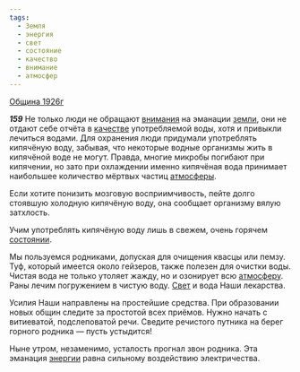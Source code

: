 ```yaml
---
tags:
  - Земля
  - энергия
  - свет
  - состояние
  - качество
  - внимание
  - атмосфер
---
```


[Община 1926г](/agni/1926)

___159___
Не только люди не обращают [внимания](/tag/#внимание) на эманации [земли](/tag/#Земля), они не отдают себе отчёта в [качестве](/tag/#качество) употребляемой воды, хотя и привыкли лечиться водами. Для охранения люди придумали употреблять кипячёную воду, забывая, что некоторые водные организмы жить в кипячёной воде не могут. Правда, многие микробы погибают при кипячении, но зато при охлаждении именно кипячёная вода принимает наибольшее количество мёртвых частиц [атмосферы](/tag/#атмосфер).   

Если хотите понизить мозговую восприимчивость, пейте долго стоявшую холодную кипячёную воду, она сообщает организму вялую затхлость.   

Учим употреблять кипячёную воду лишь в свежем, очень горячем [состоянии](/tag/#состояние).   

Мы пользуемся родниками, допуская для очищения квасцы или пемзу. Туф, который имеется около гейзеров, также полезен для очистки воды. Чистая вода не только утоляет жажду, но и озонирует всю [атмосферу](/tag/#атмосфер). Раны лечим погружением в чистую воду. [Свет](/tag/#свет) и вода Наши лекарства.   

Усилия Наши направлены на простейшие средства. При образовании новых общин следите за простотой всех приёмов. Нужно начать с витиеватой, подслеповатой речи. Сведите речистого путника на берег горного родника — пусть устыдится!   

Ныне утром, незаменимо, усталость прогнал звон родника. Эта эманация [энергии](/tag/#энергия) равна сильному воздействию электричества.   

